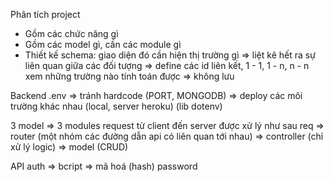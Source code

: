 Phân tích project
- Gồm các chức năng gì
- Gồm các model gì, cần các module gì
- Thiết kế schema: 
giao diện đó cần hiện thị trường gì => liệt kê hết ra
sự liên quan giữa các đối tượng => define các id liên kết, 1 - 1, 1 - n, n - n
xem những trường nào tính toán được => không lưu

Backend
.env => tránh hardcode (PORT, MONGODB) => deploy các môi trường khác nhau (local, server heroku) (lib dotenv)

3 model => 3 modules
request từ client đến server được xử lý như sau
req 
=> router (một nhóm các đường dẫn api có liên quan tới nhau) 
=> controller (chỉ xử lý logic)
=> model (CRUD)

API auth => bcript => mã hoá (hash) password


